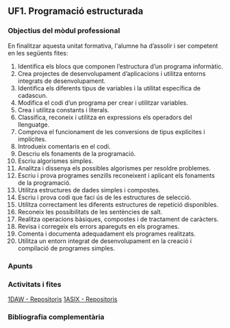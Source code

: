 ## UF1. Programació estructurada

### Objectius del mòdul professional

En finalitzar aquesta unitat formativa, l'alumne ha d’assolir i ser competent en les següents fites:

1. Identifica els blocs que componen l’estructura d’un programa informàtic.
2. Crea projectes de desenvolupament d’aplicacions i utilitza entorns integrats de desenvolupament.
3. Identifica els diferents tipus de variables i la utilitat específica de cadascun.
4. Modifica el codi d’un programa per crear i utilitzar variables.
5. Crea i utilitza constants i literals.
6. Classifica, reconeix i utilitza en expressions els operadors del llenguatge.
7. Comprova el funcionament de les conversions de tipus explícites i implícites.
8. Introdueix comentaris en el codi.
9. Descriu els fonaments de la programació.
10. Escriu algorismes simples.
11. Analitza i dissenya els possibles algorismes per resoldre problemes.
12. Escriu i prova programes senzills reconeixent i aplicant els fonaments de la programació.
13. Utilitza estructures de dades simples i compostes.
14. Escriu i prova codi que faci ús de les estructures de selecció.
15. Utilitza correctament les diferents estructures de repetició disponibles.
16. Reconeix les possibilitats de les sentències de salt.
17. Realitza operacions bàsiques, compostes i de tractament de caràcters.
18. Revisa i corregeix els errors apareguts en els programes.
19. Comenta i documenta adequadament els programes realitzats.
19. Utilitza un entorn integrat de desenvolupament en la creació i compilació de programes simples.


### Apunts

### Activitats i fites

[1DAW - Repositoris](https://docs.google.com/spreadsheets/d/1XJOxnXtz5m1X-f1Fxt0QpCeBM6_AtLzsJlz-oqbClb8/edit?usp=sharing)
[1ASIX - Repositoris](https://docs.google.com/spreadsheets/d/1j7XtjpuM-7QjDaFm-y2LEeBQlqRKtfQaICCveF0QqNA/edit?usp=sharing)

### Bibliografia complementària